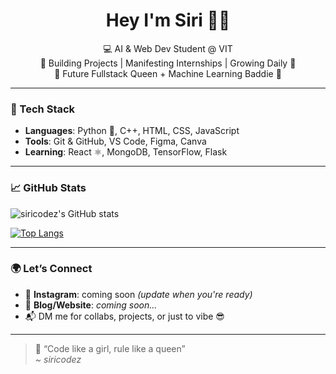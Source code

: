 <h1 align="center">Hey I'm Siri 👋✨</h1>

<p align="center">
  💻 AI & Web Dev Student @ VIT<br>
  🌸 Building Projects | Manifesting Internships | Growing Daily 🌱<br>
  🚀 Future Fullstack Queen + Machine Learning Baddie 💖
</p>

---

### 💼 Tech Stack
- **Languages**: Python 🐍, C++, HTML, CSS, JavaScript
- **Tools**: Git & GitHub, VS Code, Figma, Canva
- **Learning**: React ⚛️, MongoDB, TensorFlow, Flask

---

### 📈 GitHub Stats

![siricodez's GitHub stats](https://github-readme-stats.vercel.app/api?username=siricodez&show_icons=true&theme=radical)

[![Top Langs](https://github-readme-stats.vercel.app/api/top-langs/?username=siricodez&layout=compact&theme=radical)](https://github.com/anuraghazra/github-readme-stats)

---

### 🌍 Let’s Connect

- 💌 **Instagram**: coming soon  _(update when you're ready)_
- 🧠 **Blog/Website**: _coming soon..._
- 📬 DM me for collabs, projects, or just to vibe 😎

---

> 💖 “Code like a girl, rule like a queen”  
> _~ siricodez_
